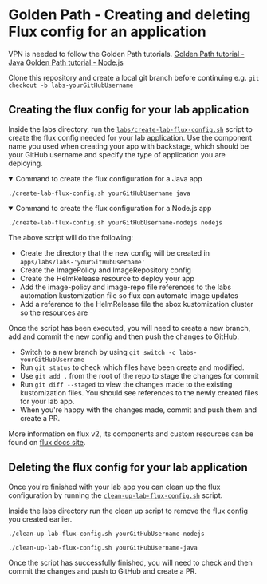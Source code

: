 # Golden Path - Creating and deleting Flux config for an application

VPN is needed to follow the Golden Path tutorials.
[Golden Path tutorial - Java](https://backstage.platform.hmcts.net/catalog/default/component/golden-path-java)
[Golden Path tutorial - Node.js](https://backstage.sandbox.platform.hmcts.net/docs/default/component/golden-path-nodejs)

Clone this repository and create a local git branch before continuing e.g. `git checkout -b labs-yourGitHubUsername`

## Creating the flux config for your lab application

Inside the labs directory, run the [`labs/create-lab-flux-config.sh`](create-lab-flux-config.sh) script to create the flux config needed for your lab application. Use the component name you used when creating your app with backstage, which should be your GitHub username and specify the type of application you are deploying.

<details open>
<summary>Command to create the flux configuration for a Java app</summary>

```shell
./create-lab-flux-config.sh yourGitHubUsername java
```

</details>

<details open>
<summary>Command to create the flux configuration for a Node.js app</summary>

```shell
./create-lab-flux-config.sh yourGitHubUsername-nodejs nodejs
```

</details>

The above script will do the following:

- Create the directory that the new config will be created in `apps/labs/labs-'yourGitHubUsername'`
- Create the ImagePolicy and ImageRepository config
- Create the HelmRelease resource to deploy your app
- Add the image-policy and image-repo file references to the labs automation kustomization file so flux can automate image updates
- Add a reference to the HelmRelease file the sbox kustomization cluster so the resources are

Once the script has been executed, you will need to create a new branch, add and commit the new config and then push the changes to GitHub.

- Switch to a new branch by using `git switch -c labs-yourGitHubUsername`
- Run `git status` to check which files have been create and modified.
- Use `git add .` from the root of the repo to stage the changes for commit
- Run `git diff --staged` to view the changes made to the existing kustomization files. You should see references to the newly created files for your lab app.
- When you're happy with the changes made, commit and push them and create a PR.

More information on flux v2, its components and custom resources can be found on [flux docs site](https://fluxcd.io/docs/concepts/).

## Deleting the flux config for your lab application

Once you're finished with your lab app you can clean up the flux configuration by running the [`clean-up-lab-flux-config.sh`](./create-lab-flux-config.sh) script.

Inside the labs directory run the clean up script to remove the flux config you created earlier.

```shell
./clean-up-lab-flux-config.sh yourGitHubUsername-nodejs
```

```shell
./clean-up-lab-flux-config.sh yourGitHubUsername-java
```

Once the script has successfully finished, you will need to check and then commit the changes and push to GitHub and create a PR.
